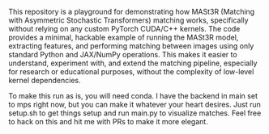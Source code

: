 This repository is a playground for demonstrating how MASt3R (Matching with Asymmetric Stochastic Transformers) matching works, specifically without relying on any custom PyTorch CUDA/C++ kernels. The code provides a minimal, hackable example of running the MASt3R model, extracting features, and performing matching between images using only standard Python and JAX/NumPy operations. This makes it easier to understand, experiment with, and extend the matching pipeline, especially for research or educational purposes, without the complexity of low-level kernel dependencies.

To make this run as is, you will need conda. I have the backend in main set to mps right now, but you can make it whatever your heart desires. Just run setup.sh to get things setup and run main.py to visualize matches. Feel free to hack on this and hit me with PRs to make it more elegant.
